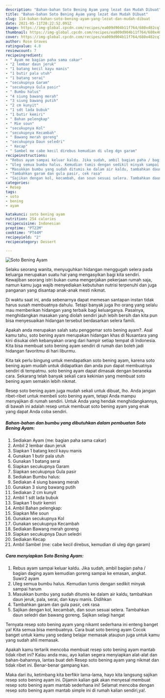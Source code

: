 ```yaml
---
description: "Bahan-bahan Soto Bening Ayam yang lezat dan Mudah Dibuat"
title: "Bahan-bahan Soto Bening Ayam yang lezat dan Mudah Dibuat"
slug: 114-bahan-bahan-soto-bening-ayam-yang-lezat-dan-mudah-dibuat
date: 2021-05-11T20:22:52.091Z
image: https://img-global.cpcdn.com/recipes/ea009d904b11f764/680x482cq70/soto-bening-ayam-foto-resep-utama.jpg
thumbnail: https://img-global.cpcdn.com/recipes/ea009d904b11f764/680x482cq70/soto-bening-ayam-foto-resep-utama.jpg
cover: https://img-global.cpcdn.com/recipes/ea009d904b11f764/680x482cq70/soto-bening-ayam-foto-resep-utama.jpg
author: Rose Graves
ratingvalue: 4.8
reviewcount: 7
recipeingredient:
- " Ayam me bagian paha sama cakar"
- "2 lembar daun jeruk"
- "1 batang kecil kayu manis"
- "1 butir pala utuh"
- "1 batang serai"
- "secukupnya Garam"
- "secukupnya Gula pasir"
- " Bumbu halus"
- "4 siung bawang merah"
- "3 siung bawang putih"
- "2 cm kunyit"
- "1 sdt lada bubuk"
- "1 butir kemiri"
- " Bahan pelengkap"
- " Mie soun"
- "secukupnya Kol"
- "secukupnya Kecambah"
- " Bawang merah goreng"
- "secukupnya Daun seledri"
- " Kecap"
- " Sambel me cabe kecil direbus kemudian di uleg dgn garam"
recipeinstructions:
- "Rebus ayam sampai keluar kaldu. Jika sudah, ambil bagian paha / bagian daging ayam kemudian goreng sampai ke emasan, angkat. Suwir2 ayam"
- "Uleg semua bumbu halus. Kemudian tumis dengan sedikit minyak sampai harum"
- "Masukkan bumbu yang sudah ditumis ke dalam air kaldu, tambahkan daun jeruk, pala, serai, dan kayu manis. Didihkan"
- "Tambahkan garam dan gula pasir, cek rasa"
- "Sajikan dengan kol, kecambah, dan soun sesuai selera. Tambahkan daun seledri dan bawang goreng. Sajikan selagi hangat"
categories:
- Resep
tags:
- soto
- bening
- ayam

katakunci: soto bening ayam 
nutrition: 254 calories
recipecuisine: Indonesian
preptime: "PT22M"
cooktime: "PT44M"
recipeyield: "2"
recipecategory: Dessert

---
```



![Soto Bening Ayam](https://img-global.cpcdn.com/recipes/ea009d904b11f764/680x482cq70/soto-bening-ayam-foto-resep-utama.jpg)

Selaku seorang wanita, menyuguhkan hidangan menggugah selera pada keluarga merupakan suatu hal yang mengasyikan bagi kita sendiri. Kewajiban seorang istri bukan cuma mengerjakan pekerjaan rumah saja, namun kamu juga wajib menyediakan kebutuhan nutrisi terpenuhi dan juga panganan yang disantap anak-anak mesti nikmat.

Di waktu  saat ini, anda sebenarnya dapat memesan santapan instan tidak harus susah membuatnya dahulu. Tetapi banyak juga lho orang yang selalu mau memberikan hidangan yang terbaik bagi keluarganya. Pasalnya, menghidangkan masakan yang diolah sendiri jauh lebih bersih dan kita pun bisa menyesuaikan hidangan tersebut berdasarkan selera famili. 



Apakah anda merupakan salah satu penggemar soto bening ayam?. Asal kamu tahu, soto bening ayam merupakan hidangan khas di Nusantara yang kini disukai oleh kebanyakan orang dari hampir setiap tempat di Indonesia. Kita bisa membuat soto bening ayam sendiri di rumah dan boleh jadi hidangan favoritmu di hari liburmu.

Kita tak perlu bingung untuk mendapatkan soto bening ayam, karena soto bening ayam mudah untuk didapatkan dan anda pun dapat membuatnya sendiri di tempatmu. soto bening ayam dapat dimasak dengan beraneka cara. Sekarang telah banyak sekali cara kekinian yang membuat soto bening ayam semakin lebih nikmat.

Resep soto bening ayam juga mudah sekali untuk dibuat, lho. Anda jangan ribet-ribet untuk membeli soto bening ayam, tetapi Anda mampu menyajikan di rumah sendiri. Untuk Anda yang hendak menghidangkannya, di bawah ini adalah resep untuk membuat soto bening ayam yang enak yang dapat Anda coba sendiri.

<!--inarticleads1-->

##### Bahan-bahan dan bumbu yang dibutuhkan dalam pembuatan Soto Bening Ayam:

1. Sediakan  Ayam (me: bagian paha sama cakar)
1. Ambil 2 lembar daun jeruk
1. Siapkan 1 batang kecil kayu manis
1. Gunakan 1 butir pala utuh
1. Gunakan 1 batang serai
1. Siapkan secukupnya Garam
1. Siapkan secukupnya Gula pasir
1. Sediakan  Bumbu halus:
1. Sediakan 4 siung bawang merah
1. Gunakan 3 siung bawang putih
1. Sediakan 2 cm kunyit
1. Ambil 1 sdt lada bubuk
1. Siapkan 1 butir kemiri
1. Ambil  Bahan pelengkap:
1. Siapkan  Mie soun
1. Gunakan secukupnya Kol
1. Gunakan secukupnya Kecambah
1. Sediakan  Bawang merah goreng
1. Siapkan secukupnya Daun seledri
1. Sediakan  Kecap
1. Ambil  Sambel (me: cabe kecil direbus, kemudian di uleg dgn garam)




<!--inarticleads2-->

##### Cara menyiapkan Soto Bening Ayam:

1. Rebus ayam sampai keluar kaldu. Jika sudah, ambil bagian paha / bagian daging ayam kemudian goreng sampai ke emasan, angkat. Suwir2 ayam
1. Uleg semua bumbu halus. Kemudian tumis dengan sedikit minyak sampai harum
1. Masukkan bumbu yang sudah ditumis ke dalam air kaldu, tambahkan daun jeruk, pala, serai, dan kayu manis. Didihkan
1. Tambahkan garam dan gula pasir, cek rasa
1. Sajikan dengan kol, kecambah, dan soun sesuai selera. Tambahkan daun seledri dan bawang goreng. Sajikan selagi hangat




Ternyata resep soto bening ayam yang nikamt sederhana ini enteng banget ya! Kita semua bisa membuatnya. Cara buat soto bening ayam Cocok banget untuk kamu yang sedang belajar memasak ataupun juga untuk kamu yang sudah ahli memasak.

Apakah kamu tertarik mencoba membuat resep soto bening ayam mantab tidak ribet ini? Kalau anda mau, ayo kalian segera menyiapkan alat-alat dan bahan-bahannya, lantas buat deh Resep soto bening ayam yang nikmat dan tidak ribet ini. Benar-benar gampang kan. 

Maka dari itu, ketimbang kita berfikir lama-lama, hayo kita langsung sajikan resep soto bening ayam ini. Dijamin kalian gak akan menyesal membuat resep soto bening ayam mantab sederhana ini! Selamat mencoba dengan resep soto bening ayam mantab simple ini di rumah kalian sendiri,ya!.

